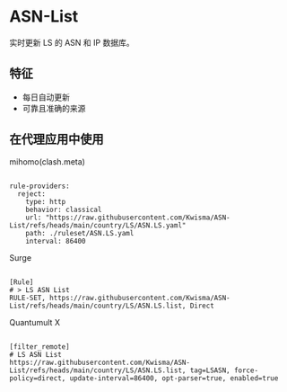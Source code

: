 
# ASN-List

实时更新 LS 的 ASN 和 IP 数据库。

## 特征

- 每日自动更新
- 可靠且准确的来源

## 在代理应用中使用

mihomo(clash.meta)

<pre><code class="language-javascript">
rule-providers:
  reject:
    type: http
    behavior: classical
    url: "https://raw.githubusercontent.com/Kwisma/ASN-List/refs/heads/main/country/LS/ASN.LS.yaml"
    path: ./ruleset/ASN.LS.yaml
    interval: 86400
</code></pre>

Surge

<pre><code class="language-javascript">
[Rule]
# > LS ASN List
RULE-SET, https://raw.githubusercontent.com/Kwisma/ASN-List/refs/heads/main/country/LS/ASN.LS.list, Direct
</code></pre>

Quantumult X

<pre><code class="language-javascript">
[filter_remote]
# LS ASN List
https://raw.githubusercontent.com/Kwisma/ASN-List/refs/heads/main/country/LS/ASN.LS.list, tag=LSASN, force-policy=direct, update-interval=86400, opt-parser=true, enabled=true
</code></pre>
